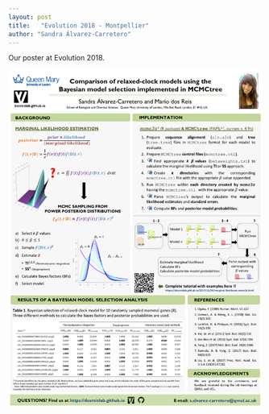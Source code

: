 ```yaml
---
layout: post
title:   "Evolution 2018 - Montpellier"
author: "Sandra Álvarez-Carretero"
---
```


Our poster at Evolution 2018.

![](/assets/figs/Evolution2018_Poster_Montpellier.png)

